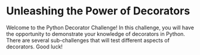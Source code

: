 # Unleashing the Power of Decorators

Welcome to the Python Decorator Challenge! In this challenge, you will have the opportunity to demonstrate your knowledge of decorators in Python. There are several sub-challenges that will test different aspects of decorators. Good luck!
